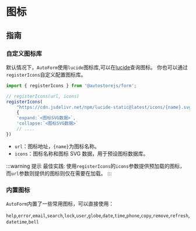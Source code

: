 # 图标

## 指南

### 自定义图标库

默认情况下，`AutoForm`使用`lucide`图标库,可以在[lucide](https://lucide.dev/icons/)查询图标。
你也可以通过`registerIcons`自定义配置图标库。

```ts
import { registerIcons } from '@autostorejs/form';

// registerIcons(url, icons)
registerIcons(
    "https://cdn.jsdelivr.net/npm/lucide-static@latest/icons/{name}.svg",
    {
    'expand:`<图标SVG数据>`,
    'collapse:`<图标SVG数据>`
    // ....
})

```

-   `url`：图标地址，`{name}`为图标名称。
-   `icons`：图标名称和图标 SVG 数据，用于预设图标数据库。

:::warning 提示
最佳实践: 使用`registerIcons`的`icons`参数提供预加载的图标，而`url`参数则提供的图标则仅在需要在加载。
:::

### 内置图标

`AutoForm`内置了一些常用图标，可以直接使用：

`help`,`error`,`email`,`search`,`lock`,`user`,`globe`,`date`,`time`,`phone`,`copy`,`remove`,`refresh`,`datetime`,`bell`

<demo html="autoform/icons.html"/>
